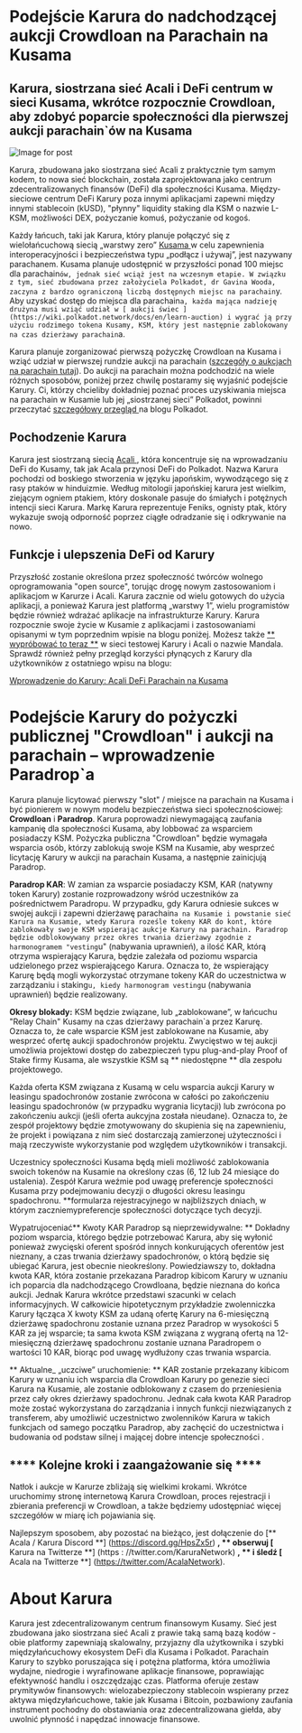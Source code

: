 # Podejście Karura do nadchodzącej aukcji Crowdloan na Parachain na Kusama

## Karura, siostrzana sieć Acali i DeFi centrum w sieci Kusama, wkrótce rozpocznie Crowdloan, aby zdobyć poparcie społeczności dla pierwszej aukcji parachain`ów na Kusama

![Image for post](https://miro.medium.com/max/1600/0*1XypG_FOdz_or1ro)

Karura, zbudowana jako siostrzana sieć Acali z praktycznie tym samym kodem, to nowa sieć blockchain, została zaprojektowana jako centrum zdecentralizowanych finansów (DeFi) dla społeczności Kusama. Między-sieciowe centrum DeFi Karury poza innymi aplikacjami zapewni między innymi stablecoin (kUSD), "płynny" liquidity staking dla KSM o nazwie L-KSM, możliwości DEX, pożyczanie komuś, pożyczanie od kogoś.

Każdy łańcuch, taki jak Karura, który planuje połączyć się z wielołańcuchową siecią „warstwy zero” [ Kusama ](http://kusama.network) w celu zapewnienia interoperacyjności i bezpieczeństwa typu „podłącz i używaj”, jest nazywany parachanem. Kusama planuje udostępnić w przyszłości ponad 100 miejsc dla parachain`ów, jednak sieć wciąż jest na wczesnym etapie. W związku z tym, sieć zbudowana przez założyciela Polkadot, dr Gavina Wooda, zaczyna z bardzo ograniczoną liczbą dostępnych miejsc na parachain`y. Aby uzyskać dostęp do miejsca dla parachain`a, każda mająca nadzieję drużyna musi wziąć udział w [ aukcji świec ](https://wiki.polkadot.network/docs/en/learn-auction) i wygrać ją przy użyciu rodzimego tokena Kusamy, KSM, który jest następnie zablokowany na czas dzierżawy parachain`a.

Karura planuje zorganizować pierwszą pożyczkę Crowdloan na Kusama i wziąć udział w pierwszej rundzie aukcji na parachain ([szczegóły o aukcjach na parachain tutaj](https://wiki.polkadot.network/docs/en/learn-auction)). Do aukcji na parachain można podchodzić na wiele różnych sposobów, poniżej przez chwilę postaramy się wyjaśnić podejście Karury. Ci, którzy chcieliby dokładniej poznać proces uzyskiwania miejsca na parachain w Kusamie lub jej „siostrzanej sieci” Polkadot, powinni przeczytać [ szczegółowy przegląd ](https://polkadot.network/obtaining-a-parachain-slot-on-polkadot/) na blogu Polkadot.

## **Pochodzenie Karura**

Karura jest siostrzaną siecią [ Acali ](http://acala.network), która koncentruje się na wprowadzaniu DeFi do Kusamy, tak jak Acala przynosi DeFi do Polkadot. Nazwa Karura pochodzi od boskiego stworzenia w języku japońskim, wywodzącego się z rasy ptaków w hinduizmie. Według mitologii japońskiej karura jest wielkim, ziejącym ogniem ptakiem, który doskonale pasuje do śmiałych i potężnych intencji sieci Karura. Markę Karura reprezentuje Feniks, ognisty ptak, który wykazuje swoją odporność poprzez ciągłe odradzanie się i odkrywanie na nowo.

## **Funkcje i ulepszenia DeFi od Karury**

Przyszłość zostanie określona przez społeczność twórców wolnego oprogramowania "open source", torując drogę nowym zastosowaniom i aplikacjom w Karurze i Acali. Karura zacznie od wielu gotowych do użycia aplikacji, a ponieważ Karura jest platformą „warstwy 1”, wielu programistów będzie również wdrażać aplikacje na infrastrukturze Karury. Karura rozpocznie swoje życie w Kusamie z aplikacjami i zastosowaniami opisanymi w tym poprzednim wpisie na blogu poniżej. Możesz także [** wypróbować to teraz **](https://apps.acala.network/) w sieci testowej Karury i Acali o nazwie Mandala. Sprawdź również pełny przegląd korzyści płynących z Karury dla użytkowników z ostatniego wpisu na blogu:

[Wprowadzenie do Karury: Acali DeFi Parachain na Kusama](https://medium.com/acalanetwork/introducing-karura-acalas-defi-parachain-on-kusama-af2f2695b07a)

# **Podejście Karury do pożyczki publicznej "Crowdloan" i aukcji na parachain – wprowadzenie Paradrop`a**

Karura planuje licytować pierwszy "slot" / miejsce na parachain na Kusama i być pionierem w nowym modelu bezpieczeństwa sieci społecznościowej: **Crowdloan** i **Paradrop**. Karura poprowadzi niewymagającą zaufania kampanię dla społeczności Kusama, aby lobbować za wsparciem posiadaczy KSM. Pożyczka publiczna "Crowdloan" będzie wymagała wsparcia osób, którzy zablokują swoje KSM na Kusamie, aby wesprzeć licytację Karury w aukcji na parachain Kusama, a następnie zainicjują Paradrop.

**Paradrop KAR**: W zamian za wsparcie posiadaczy KSM, KAR (natywny token Karury) zostanie rozprowadzony wśród uczestników za pośrednictwem Paradropu. W przypadku, gdy Karura odniesie sukces w swojej aukcji i zapewni dzierżawę parachain`a na Kusamie i powstanie sieć Karura na Kusamie, wtedy Karura roześle tokeny KAR do kont, które zablokowały swoje KSM wspierając aukcje Karury na parachain. Paradrop będzie odblokowywany przez okres trwania dzierżawy zgodnie z harmonogramem "vesting`u" (nabywania uprawnień), a ilość KAR, którą otrzyma wspierający Karura, będzie zależała od poziomu wsparcia udzielonego przez wspierającego Karura. Oznacza to, że wspierający Karurę będą mogli wykorzystać otrzymane tokeny KAR do uczestnictwa w zarządzaniu i staking`u, kiedy harmonogram vesting`u (nabywania uprawnień) będzie realizowany.

**Okresy blokady:** KSM będzie związane, lub „zablokowane”, w łańcuchu "Relay Chain" Kusamy na czas dzierżawy parachain`a przez Karurę. Oznacza to, że całe wsparcie KSM jest zablokowane na Kusamie, aby wesprzeć ofertę aukcji spadochronów projektu. Zwycięstwo w tej aukcji umożliwia projektowi dostęp do zabezpieczeń typu plug-and-play Proof of Stake firmy Kusama, ale wszystkie KSM są ** niedostępne ** dla zespołu projektowego.

Każda oferta KSM związana z Kusamą w celu wsparcia aukcji Karury w leasingu spadochronów zostanie zwrócona w całości po zakończeniu leasingu spadochronów (w przypadku wygrania licytacji) lub zwrócona po zakończeniu aukcji (jeśli oferta aukcyjna została nieudane). Oznacza to, że zespół projektowy będzie zmotywowany do skupienia się na zapewnieniu, że projekt i powiązana z nim sieć dostarczają zamierzonej użyteczności i mają rzeczywiste wykorzystanie pod względem użytkowników i transakcji.

Uczestnicy społeczności Kusama będą mieli możliwość zablokowania swoich tokenów na Kusamie na określony czas (6, 12 lub 24 miesiące do ustalenia). Zespół Karura weźmie pod uwagę preferencje społeczności Kusama przy podejmowaniu decyzji o długości okresu leasingu spadochronu. **formularza rejestracyjnego w najbliższych dniach, w którym zaczniemypreferencje społeczności dotyczące tych decyzji.

Wypatrujoceniać** Kwoty KAR Paradrop są nieprzewidywalne: ** Dokładny poziom wsparcia, którego będzie potrzebować Karura, aby się wyłonić ponieważ zwycięski oferent spośród innych konkurujących oferentów jest nieznany, a czas trwania dzierżawy spadochronów, o którą będzie się ubiegać Karura, jest obecnie nieokreślony. Powiedziawszy to, dokładna kwota KAR, która zostanie przekazana Paradrop kibicom Karury w uznaniu ich poparcia dla nadchodzącego Crowdloana, będzie nieznana do końca aukcji. Jednak Karura wkrótce przedstawi szacunki w celach informacyjnych. W całkowicie hipotetycznym przykładzie zwolenniczka Karury łącząca X kwoty KSM za udaną ofertę Karury na 6-miesięczną dzierżawę spadochronu zostanie uznana przez Paradrop w wysokości 5 KAR za jej wsparcie; ta sama kwota KSM związana z wygraną ofertą na 12-miesięczną dzierżawę spadochronu zostanie uznana Paradropem o wartości 10 KAR, biorąc pod uwagę wydłużony czas trwania wsparcia.

** Aktualne_ „uczciwe” uruchomienie: ** KAR zostanie przekazany kibicom Karury w uznaniu ich wsparcia dla Crowdloan Karury po genezie sieci Karura na Kusamie, ale zostanie odblokowany z czasem do przeniesienia przez cały okres dzierżawy spadochronu. Jednak cała kwota KAR Paradrop może zostać wykorzystana do zarządzania i innych funkcji niezwiązanych z transferem, aby umożliwić uczestnictwo zwolenników Karura w takich funkcjach od samego początku Paradrop, aby zachęcić do uczestnictwa i budowania od podstaw silnej i mającej dobre intencje społeczności .

## **** Kolejne kroki i zaangażowanie się ****

Natłok i aukcje w Karurze zbliżają się wielkimi krokami. Wkrótce uruchomimy stronę internetową Karura Crowdloan, proces rejestracji i zbierania preferencji w Crowdloan, a także będziemy udostępniać więcej szczegółów w miarę ich pojawiania się.

Najlepszym sposobem, aby pozostać na bieżąco, jest dołączenie do [** Acala / Karura Discord **] (https://discord.gg/HpsZx5r) **, ** obserwuj [** Karura na Twitterze **] (https : //twitter.com/KaruraNetwork) **, ** i śledź [** Acala na Twitterze **] (https://twitter.com/AcalaNetwork).

# **About Karura**

Karura jest zdecentralizowanym centrum finansowym Kusamy. Sieć jest zbudowana jako siostrzana sieć Acali z prawie taką samą bazą kodów - obie platformy zapewniają skalowalny, przyjazny dla użytkownika i szybki międzyłańcuchowy ekosystem DeFi dla Kusama i Polkadot. Parachain Karury to szybko poruszająca się i potężna platforma, która umożliwia wydajne, niedrogie i wyrafinowane aplikacje finansowe, poprawiając efektywność handlu i oszczędzając czas. Platforma oferuje zestaw prymitywów finansowych: wielozabezpieczony stablecoin wspierany przez aktywa międzyłańcuchowe, takie jak Kusama i Bitcoin, pozbawiony zaufania instrument pochodny do obstawiania oraz zdecentralizowana giełda, aby uwolnić płynność i napędzać innowacje finansowe.
